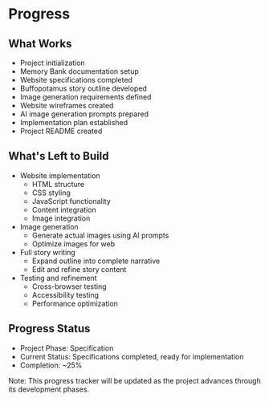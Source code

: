 # Progress

## What Works
- Project initialization
- Memory Bank documentation setup
- Website specifications completed
- Buffopotamus story outline developed
- Image generation requirements defined
- Website wireframes created
- AI image generation prompts prepared
- Implementation plan established
- Project README created

## What's Left to Build
- Website implementation
  - HTML structure
  - CSS styling
  - JavaScript functionality
  - Content integration
  - Image integration
- Image generation
  - Generate actual images using AI prompts
  - Optimize images for web
- Full story writing
  - Expand outline into complete narrative
  - Edit and refine story content
- Testing and refinement
  - Cross-browser testing
  - Accessibility testing
  - Performance optimization

## Progress Status
- Project Phase: Specification
- Current Status: Specifications completed, ready for implementation
- Completion: ~25%

Note: This progress tracker will be updated as the project advances through its development phases.
